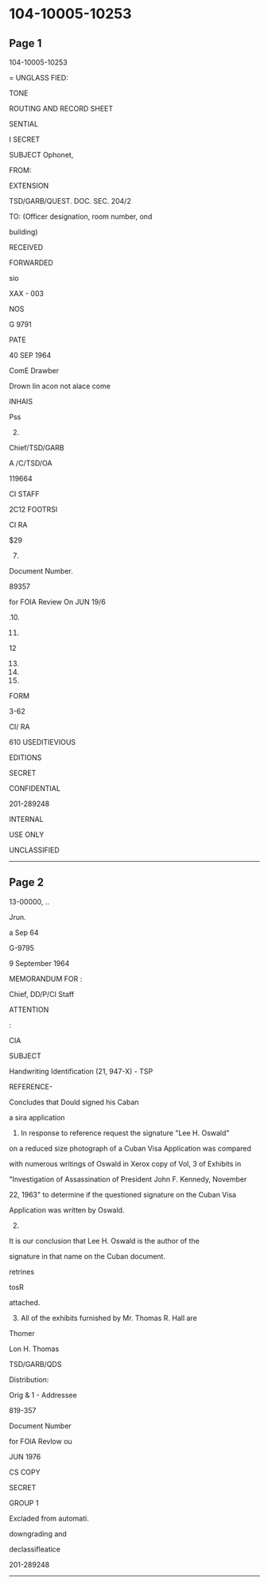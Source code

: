 # 104-10005-10253

## Page 1

104-10005-10253

= UNGLASS FIED:

TONE

ROUTING AND RECORD SHEET

SENTIAL

I SECRET

SUBJECT Ophonet,

FROM:

EXTENSION

TSD/GARB/QUEST. DOC. SEC. 204/2

TO: (Officer designation, room number, ond

building)

RECEIVED

FORWARDED

sio

XAX - 003

NOS

G 9791

PATE

40 SEP 1964

ComE Drawber

Drown lin acon not alace come

INHAIS

Pss

2.

Chief/TSD/GARB

A /C/TSD/OA

119664

CI STAFF

2C12 FOOTRSI

CI RA

$29

7.

Document Number.

89357

for FOIA Review On JUN 19/6

.10.

11.

12

13.

14.

15.

FORM

3-62

CI/ RA

610 USEDITIEVIOUS

EDITIONS

SECRET

CONFIDENTIAL

201-289248

INTERNAL

USE ONLY

UNCLASSIFIED

---

## Page 2

13-00000, ..

Jrun.

a Sep 64

G-9795

9 September 1964

MEMORANDUM FOR :

Chief, DD/P/CI Staff

ATTENTION

:

CIA

SUBJECT

Handwriting Identification (21, 947-X) - TSP

REFERENCE-

Concludes that Dould signed his Caban

a sira application

1. In response to reference request the signature "Lee H. Oswald"

on a reduced size photograph of a Cuban Visa Application was compared

with numerous writings of Oswald in Xerox copy of Vol, 3 of Exhibits in

"Investigation of Assassination of President John F. Kennedy, November

22, 1963" to determine if the questioned signature on the Cuban Visa

Application was written by Oswald.

2.

It is our conclusion that Lee H. Oswald is the author of the

signature in that name on the Cuban document.

retrines

tosR

attached.

3. All of the exhibits furnished by Mr. Thomas R. Hall are

Thomer

Lon H. Thomas

TSD/GARB/QDS

Distribution:

Orig & 1 - Addressee

819-357

Document Number

for FOlA Revlow ou

JUN 1976

CS COPY

SECRET

GROUP 1

Excladed from automati.

downgrading and

declassifleatice

201-289248

---

